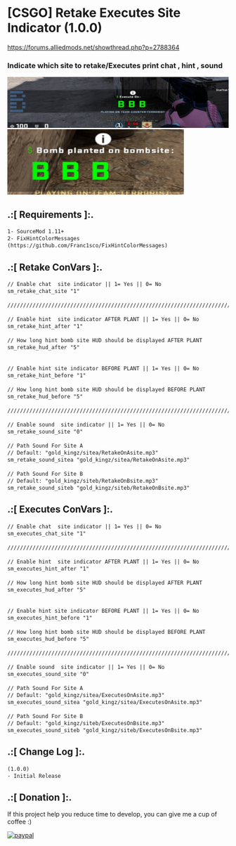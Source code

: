 # 




# [CSGO] Retake Executes Site Indicator (1.0.0)
https://forums.alliedmods.net/showthread.php?p=2788364

### Indicate which site to retake/Executes print chat , hint , sound

![alt text](https://github.com/oqyh/Retake-Executes-Site-Indicator/blob/main/zimg/2.png?raw=true)
![alt text](https://github.com/oqyh/Retake-Executes-Site-Indicator/blob/main/zimg/1.png?raw=true)

## .:[ Requirements ]:.
```
1- SourceMod 1.11+
2- FixHintColorMessages (https://github.com/Franc1sco/FixHintColorMessages)
```

## .:[ Retake ConVars ]:.
```
// Enable chat  site indicator || 1= Yes || 0= No
sm_retake_chat_site "1"

//////////////////////////////////////////////////////////////////////////////////////////////////////////////////////////////////

// Enable hint  site indicator AFTER PLANT || 1= Yes || 0= No
sm_retake_hint_after "1"

// How long hint bomb site HUD should be displayed AFTER PLANT
sm_retake_hud_after "5"


// Enable hint site indicator BEFORE PLANT || 1= Yes || 0= No
sm_retake_hint_before "1"

// How long hint bomb site HUD should be displayed BEFORE PLANT
sm_retake_hud_before "5"

//////////////////////////////////////////////////////////////////////////////////////////////////////////////////////////////////

// Enable sound  site indicator || 1= Yes || 0= No
sm_retake_sound_site "0"

// Path Sound For Site A
// Default: "gold_kingz/sitea/RetakeOnAsite.mp3"
sm_retake_sound_sitea "gold_kingz/sitea/RetakeOnAsite.mp3"

// Path Sound For Site B
// Default: "gold_kingz/siteb/RetakeOnBsite.mp3"
sm_retake_sound_siteb "gold_kingz/siteb/RetakeOnBsite.mp3"
```

## .:[ Executes ConVars ]:.
```
// Enable chat  site indicator || 1= Yes || 0= No
sm_executes_chat_site "1"

//////////////////////////////////////////////////////////////////////////////////////////////////////////////////////////////////

// Enable hint  site indicator AFTER PLANT || 1= Yes || 0= No
sm_executes_hint_after "1"

// How long hint bomb site HUD should be displayed AFTER PLANT
sm_executes_hud_after "5"


// Enable hint site indicator BEFORE PLANT || 1= Yes || 0= No
sm_executes_hint_before "1"

// How long hint bomb site HUD should be displayed BEFORE PLANT
sm_executes_hud_before "5"

//////////////////////////////////////////////////////////////////////////////////////////////////////////////////////////////////

// Enable sound  site indicator || 1= Yes || 0= No
sm_executes_sound_site "0"

// Path Sound For Site A
// Default: "gold_kingz/sitea/ExecutesOnAsite.mp3"
sm_executes_sound_sitea "gold_kingz/sitea/ExecutesOnAsite.mp3"

// Path Sound For Site B
// Default: "gold_kingz/siteb/ExecutesOnBsite.mp3"
sm_executes_sound_siteb "gold_kingz/siteb/ExecutesOnBsite.mp3"
```

## .:[ Change Log ]:.
```
(1.0.0)
- Initial Release
```


## .:[ Donation ]:.

If this project help you reduce time to develop, you can give me a cup of coffee :)

[![paypal](https://www.paypalobjects.com/en_US/i/btn/btn_donateCC_LG.gif)](https://paypal.me/oQYh)
